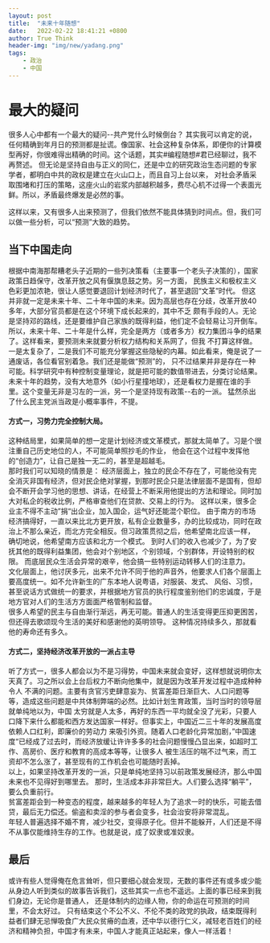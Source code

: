 ```yaml
---
layout: post
title:  "未来十年随想"
date:   2022-02-22 18:41:21 +0800
author: True Think
header-img: "img/new/yadang.png"
tags:
    - 政治
    - 中国
---
```


# 最大的疑问

很多人心中都有一个最大的疑问--共产党什么时候倒台？
其实我可以肯定的说，任何精确到年月日的预测都是扯谎。像国家、社会这种复杂体系，即便你的计算模型再好，你很难得出精确的时间。这个话题，其实#编程随想#君已经聊过，我不再赘述。
但无论是坚持自由与正义的同仁，还是中立的研究政治生态问题的专家学者，都明白中共的政权是建立在火山口上，而且自习上台以来，
对社会矛盾采取围堵和打压的策略，这座火山的岩浆内部越积越多，费尽心机不过得一个表面光鲜。所以，矛盾最终爆发是必然的事。

这样以来，又有很多人出来预测了，但我们依然不能具体猜到时间点。但，我们可以做一些分析，可以“预测”大致的趋势。

## 当下中国走向

根据中南海那帮糟老头子近期的一些列决策看（主要事一个老头子决策的），国家政策日趋保守，改革开放之风有偃旗息鼓之势。另一方面， 民族主义和极权主义色彩更加浓艳，很让人感觉要退回计划经济时代了，甚至退回“文革”时代。
但这并非就一定是未来十年、二十年中国的未来。因为高层也存在分歧，改革开放40多年，大部分官员都是在这个环境下成长起来的，其中不乏 颇有手段的人。无论是坚持邓的路线，还是要维护自己家族的既得利益，他们定不会轻易让习开倒车。  
所以，未来十年、二十年是什么样，完全是两方（或者多方）权力集团斗争的结果了。这样看来，要预测未来就要分析权力结构和关系网了，但我
不打算这样做。一是太复杂了，二是我们不可能充分掌握这些隐秘的内幕。如此看来，俺是说了一通废话，各位看官别着急。我们还是能做“预测”的， 只不过结果并非是存在一种可能。科学研究中有种控制变量理论，就是把可能的数值带进去，分类讨论结果。
未来十年的趋势，没有大地意外（如小行星撞地球），还是看权力是握在谁的手里。这个变量无非是习左的一派，另一个是坚持现有政策--右的一派。 猛然杀出了什么民主党派当政是小概率事件，不提。

#### 方式一，习势力完全控制大局。

这种结局里，如果简单的想一定是计划经济或文革模式，那就太简单了。习是个很注重自己历史地位的人，不可能简单照抄毛的作业， 他会在这个过程中发挥他的“创造力”，让自己是独一无二的，甚至是超越毛。  
那时我们可以知晓的情景是： 经济层面上，独立的民企不存在了，可能他没有完全消灭非国有经济，但对民企绝对掌握，到那时民企只是法律层面不是国有，但却
会不断开会学习他的思想、讲话，在经营上不断采用他提出的方法和理论。同时加大对私企的税收比例，严格审查他们在贷款、交易上的行为。 这样以来，很多企业主不得不主动”捐“出企业，加入国企，运气好还能混个职位。
由于南方的市场经济搞得好，一直以来比北方更开放，私有企业数量多，办的比较成功，同时在政治上不那么亲近，而北方完全相反。但习政策贯彻之后，他希望南北应该一样， 确切地说，他希望南方应该和北方一个模式。
到时人们的收入也减少了，为了安抚其他的既得利益集团，他会对个别地区，个别领域，个别群体，开设特别的权限。 而底层民众生活会异常的艰辛，他会搞一些特别运动转移人们的注意力。  
文化层面上，他讨厌多元，出来不允许不同于他的声音外，他要求人们各个层面上要高度统一。如不允许新生的广东本地人说粤语，对服装、发式、
风俗、习惯，甚至说话方式做统一的要求，并根据地方官员的执行程度鉴别他们的忠诚度，于是地方官对人们的生活方方面面严格管制和监督。  
很多人希望的民主与自由渐行渐远，再无可能。普通人的生活变得更压抑更困苦，但还得去歌颂现今生活的美好和感谢他的英明领导。 这种情况持续多久，那就看他的寿命还有多久。

#### 方式二，坚持经济改革开放的一派占主导

听了方式一，很多人都会以为不是习得势，中国未来就会变好，这样想就说明你太天真了。习之所以会上台后权力不断向他集中，就是因为改革开发过程中造成种种令人
不满的问题。主要有贪官污吏肆意妄为、贫富差距日渐巨大、人口问题等等，造成这些问题是中共体制弊端的必然。比如计划生育政策，当时当时的领导层就单纯地以为，中国
太穷就是人太多，再好的东西一平均就全没了光彩，只要人口降下来什么都能和西方发达国家一样好。但事实上，中国近二三十年的发展高度依赖人口红利，即廉价的劳动力
来吸引外资。随着人口老龄化异常加剧，”中国速度“已经成了过去时，而经济放缓让许许多多的社会问题慢慢凸显出来，如超时工作、高房价、医疗和教育的高成本等等，让很多人
被生活压的喘不过气来，而工资却不怎么涨了，甚至现有的工作机会也可能随时丢掉。  
以上，如果坚持改革开发的一派，只是单纯地坚持习以前政策发展经济，那么中国未来也不见得好到哪里去。 那时，生活成本非非常巨大。人们要么选择“躺平”，要么负重前行。  
贫富差距会到一种变态的程度，越来越多的年轻人为了追求一时的快乐，可能去借贷，最后无力偿还。偷盗和卖淫的参与者会变多，社会治安将非常混乱。  
年轻人普遍选择不婚不育，减少社交，变得原子化。但并不能躲开，人们还是不得不从事仅能维持生存的工作。也就是说，成了奴隶或准奴隶。

## 最后

或许有些人觉得俺在危言耸听，但只要细心就会发现，无数的事件还有或多或少能从身边人听到类似的故事告诉我们，这些其实一点也不遥远。上面的事已经来到我们身边，无论你是普通人， 还是体制内的边缘人物，你的命运在可预测的时间里，不会太好过。
只有结束这个不公不义、不伦不类的政党的执政，结束既得利益者们肆无忌惮吸食广大民众贫瘠的血液，还中华以德行仁义，减轻老百姓们的经济和精神负担，中国才有未来，中国人才能真正站起来，像人一样活着！
